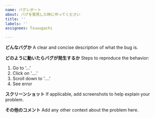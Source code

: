 ```yaml
---
name: バグレポート
about: バグを発見した時に作ってください
title: ''
labels: ''
assignees: Tsuuugachi

---
```


**どんなバグか**
A clear and concise description of what the bug is.

**どのように動いたらバグが発生するか**
Steps to reproduce the behavior:
1. Go to '...'
2. Click on '....'
3. Scroll down to '....'
4. See error

**スクリーンショット**
If applicable, add screenshots to help explain your problem.

**その他のコメント**
Add any other context about the problem here.
